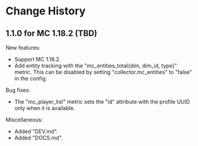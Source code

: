 
Change History
==============


1.1.0 for MC 1.18.2 (TBD)
-------------------------

New features:

- Support MC 1.18.2.
- Add entity tracking with the "mc_entities_total{dim, dim_id, type}" metric. This can be disabled by setting "collector.mc_entities" to "false" in the config.

Bug fixes:

- The "mc_player_list" metric sets the "id" attribute with the profile UUID only when it is available.

Miscellaneous:

- Added "DEV.md".
- Added "DOCS.md".
